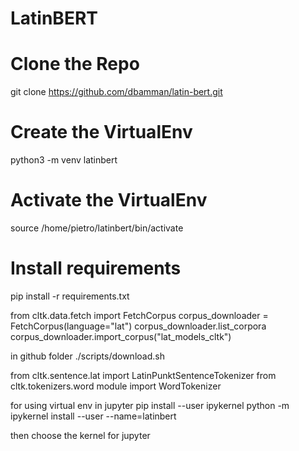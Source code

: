 # LatinBERT

# Clone the Repo
git clone https://github.com/dbamman/latin-bert.git

# Create the VirtualEnv
python3 -m venv latinbert

# Activate the VirtualEnv
source /home/pietro/latinbert/bin/activate
# Install requirements
pip install -r requirements.txt


from cltk.data.fetch import FetchCorpus
corpus_downloader = FetchCorpus(language="lat")
corpus_downloader.list_corpora
corpus_downloader.import_corpus("lat_models_cltk")


in github folder
./scripts/download.sh


from cltk.sentence.lat import LatinPunktSentenceTokenizer
from cltk.tokenizers.word module import WordTokenizer

for using virtual env in jupyter 
pip install --user ipykernel
python -m ipykernel install --user --name=latinbert

then choose the kernel for jupyter
